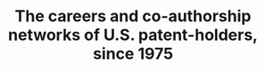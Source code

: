 ---
layout: default
citation: 'Ronald Lai; Alexander D''Amour; Lee Fleming, 2010, "The careers and co-authorship
  networks of U.S. patent-holders, since 1975", https://doi.org/10.7910/DVN/YJUNUN,
  Harvard Dataverse, V3, UNF:5:daJuoNgCZlcYY8RqU+/j2Q== [fileUNF] '
contributors: Ronald Lai, Alexander D'Amour, Lee Fleming
cost: None
description: 'The identification enables construction of social networks based on
  patent co-authorship. We will eventually provide descriptive statistics of individual
  and collaborative variables and illustrated examples of networks for an individual,
  an organization, a technology, and a region. The data and code will be publically
  available for community use and improvement and will enable updating as frequently
  as new patents are issued. '
doi: https://doi.org/10.7910/DVN/YJUNUN
last_edit: Mon, 06 Dec 2021 17:59:50 GMT
location: https://dataverse.harvard.edu/dataset.xhtml?persistentId=doi:10.7910/DVN/YJUNUN
maintained_by: Contact maintainer through Dataverse
record_creation_timestamp: 11/21/2020 17:20:46
slug: co_authorship_careers
tags:
- coauthor network
- United States
- social networks
terms_of_use: CC0 - "Public Domain Dedication"
title: The careers and co-authorship networks of U.S. patent-holders, since 1975
uuid: 3e2ed123-d6c0-46af-8683-e23d64b04efc
---